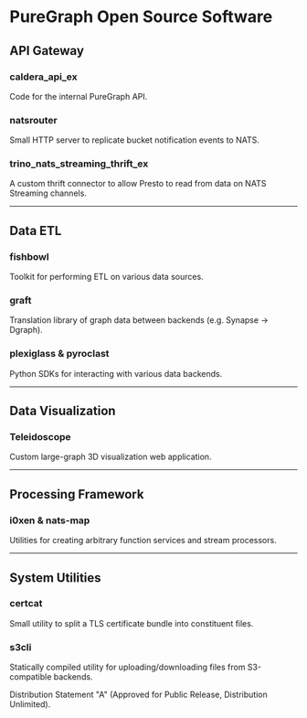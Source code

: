 # PureGraph Open Source Software

## API Gateway

### caldera_api_ex

Code for the internal PureGraph API.

### natsrouter

Small HTTP server to replicate bucket notification events to NATS.

### trino_nats_streaming_thrift_ex

A custom thrift connector to allow Presto to read from data on NATS Streaming channels.

----

## Data ETL

### fishbowl

Toolkit for performing ETL on various data sources.

### graft

Translation library of graph data between backends (e.g. Synapse -> Dgraph).

### plexiglass & pyroclast

Python SDKs for interacting with various data backends.

----

## Data Visualization

### Teleidoscope

Custom large-graph 3D visualization web application.

----

## Processing Framework

### i0xen & nats-map

Utilities for creating arbitrary function services and stream processors.

----

## System Utilities

### certcat

Small utility to split a TLS certificate bundle into constituent files.

### s3cli

Statically compiled utility for uploading/downloading files from S3-compatible backends.


Distribution Statement "A" (Approved for Public Release, Distribution
Unlimited).
